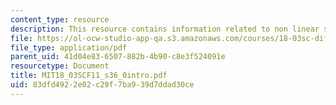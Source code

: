 ```yaml
---
content_type: resource
description: This resource contains information related to non linear systems.
file: https://ol-ocw-studio-app-qa.s3.amazonaws.com/courses/18-03sc-differential-equations-fall-2011/83dfd4922e02c29f7ba939d7ddad30ce_MIT18_03SCF11_s36_0intro.pdf
file_type: application/pdf
parent_uid: 41d04e83-6507-882b-4b90-c8e3f524091e
resourcetype: Document
title: MIT18_03SCF11_s36_0intro.pdf
uid: 83dfd492-2e02-c29f-7ba9-39d7ddad30ce
---
```

